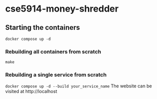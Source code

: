 # cse5914-money-shredder


## Starting the containers

`docker compose up -d`

### Rebuilding all containers from scratch

`make`

### Rebuilding a single service from scratch

`docker compose up -d --build your_service_name`
The website can be visited at http://localhost
